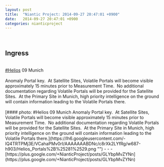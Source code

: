 ```yaml
---
layout: post
title:  "Niantic Project: 2014-09-27 20:47:01 +0900"
date:   2014-09-27 20:47:01 +0900
categories: nianticproject
---
```

<div class="shared"><br /><h2>Ingress</h2><br /><a rel="nofollow" class="ot-hashtag" href="https://plus.google.com/s/%23Helios">#Helios</a> 09 Munich<br /><br />Anomaly Portal key.  At Satellite Sites, Volatile Portals will become visible approximately 15 minutes prior to Measurement Time.  No additional documentation regarding Volatile Portals will be provided for the Satellite Sites.  At the Primary Site in Munich, high priority intelligence on the ground will contain information leading to the Volatile Portals there.<br /><br /></div>
[#### photo: #Helios 09 Munich
Anomaly Portal key.  At Satellite Sites, Volatile Portals will become visible approximately 15 minutes prior to Measurement Time.  No additional documentation regarding Volatile Portals will be provided for the Satellite Sites.  At the Primary Site in Munich, high priority intelligence on the ground will contain information leading to the Volatile Portals there.](https://lh6.googleusercontent.com/-lQ4TRTPMj3E/VCahaPMv0rI/AAAAAAABDNc/c8rXk2LYfRg/w687-h903/Helios_Portals%2B%25281%2529.png "")
- - -
[https://plus.google.com/+NianticProject/posts/GLYbpMvZYNn](https://plus.google.com/+NianticProject/posts/GLYbpMvZYNn)
